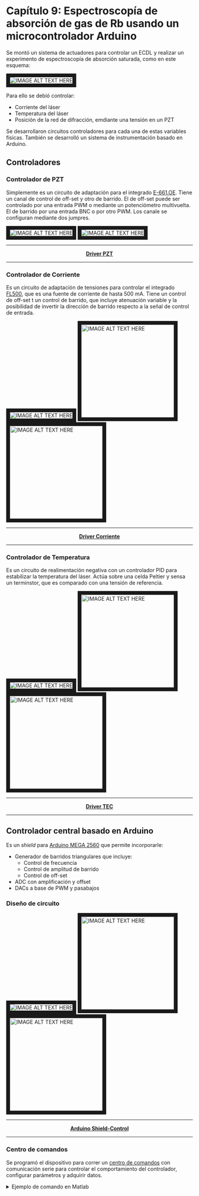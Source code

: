 # Capítulo 9: Espectroscopía de absorción de gas de Rb usando un microcontrolador Arduino

Se montó un sistema de actuadores para controlar un ECDL y realizar un experimento de espectroscopía de absorción saturada, como en este esquema:

<img src="esquema.png" alt="IMAGE ALT TEXT HERE"  border="10" />


Para ello se debió controlar:
  - Corriente del láser
  - Temperatura del láser
  - Posición de la red de difracción, emdiante una tensión en un PZT

Se desarrollaron circuitos controladores para cada una de estas variables físicas. También se desarrolló un sistema de instrumentación basado en Arduino.

## Controladores

### Controlador de PZT

Simplemente es un circuito de adaptación para el integrado [E-661.OE](hojas_de_datos/e-660_userpz45e223.pdf). Tiene un canal de control de off-set y otro de barrido.
El de off-set puede ser controlado por una entrada PWM  o mediante un potenciómetro multivuelta.
El de barrido por una entrada BNC o por otro PWM. Los canale se configuran mediante dos jumpres.

<img src="DriverPZT_brd.png" alt="IMAGE ALT TEXT HERE"  border="10" />
<img src="DriverPZT_sch.png" alt="IMAGE ALT TEXT HERE"  border="10" />


-------

<p align="center">
<strong>
<a href="DriverPZT">Driver PZT</a>
</strong>
</p>

-------


### Controlador de Corriente

Es un circuito de adaptación de tensiones para controlar el integrado [FL500](hojas_de_datos/fl500.pdf), que es una fuente de corriente de hasta 500 mA.
Tiene un control de off-set t un control de barrido, que incluye atenuación variable y la posibilidad de invertir la dirección de barrido respecto a la señal de control de entrada.


<img src="DriverCorriente_sch.png" alt="IMAGE ALT TEXT HERE"  border="10" />
<img src="DriverCorriente_brd1.png" alt="IMAGE ALT TEXT HERE"  border="10" width='250px' /> <img src="DriverCorriente_brd2.png" alt="IMAGE ALT TEXT HERE"  border="10" width='250px'  />

-------

<p align="center">
<strong>
<a href="DriverFL500">Driver Corriente</a>
</strong>
</p>

-------


### Controlador de Temperatura

Es un circuito de realimentación negativa con un controlador PID para estabilizar la temperatura del láser. Actúa sobre una celda Peltier y sensa un terminstor, que es comparado con una tensión de referencia.


<img src="DriverTEC_brd.png" alt="IMAGE ALT TEXT HERE"  border="10" />
<img src="DriverTEC_sch1.png" alt="IMAGE ALT TEXT HERE"  border="10" width='250px' /><img src="DriverTEC_sch2.png" alt="IMAGE ALT TEXT HERE"  border="10" width='250px'  />

-------

<p align="center">
<strong>
<a href="TEC_controller">Driver TEC</a>
</strong>
</p>

-------


## Controlador central basado en Arduino

Es un *shield* para [Arduino MEGA 2560](https://store.arduino.cc/usa/mega-2560-r3) que permite incorporarle:

  * Generador de barridos triangulares que incluye:
    * Control de frecuencia
    * Control de amplitud de barrido
    * Control de off-set
  * ADC con amplificación y offset
  * DACs a base de PWM y pasabajos

### Diseño de circuito

<img src="shield-control_sch.png" alt="IMAGE ALT TEXT HERE"  border="10" />
<img src="shield-control_brd1.png" alt="IMAGE ALT TEXT HERE"  border="10" width='250px' /> <img src="shield-control_brd2.png" alt="IMAGE ALT TEXT HERE"  border="10" width='250px'  />



-------

<p align="center">
<strong>
<a href="shield-control">Arduino Shield-Control</a>
</strong>
</p>

-------

### Centro de comandos

Se programó el dispositivo para correr un [centro de comandos](command_center) con comunicación serie para controlar el comportamiento del controlador, configurar parámetros y adquirir datos.




<details>
<summary>Ejemplo de comando en Matlab</summary>

```MATLAB

%s=serial('/dev/ttyACM1');
s=serial('COM6');
set(s,'BaudRate',57600);
set(s,'InputBufferSize',4096);


% Nota: para que el MATLAB lea correctamente el puerto es necesario
%       crear un archivo en el home folder donde abre el matlab
%       que en mi caso es /home/lolo
%
%       Archivo: java.opts
%       -Dgnu.io.rxtx.SerialPorts=/dev/ttyS0:/dev/ttyS1:/dev/USB0:/dev/ttyACM0:/dev/ttyACM1
%

fopen(s)
pause(2)
leer(s)

cmd(s,'binary 1')
cmd(s,'trig up')
cmd(s,'trig down')
cmd(s,'trig off')


leer(s)

escribir(s,'\n')

for i=1:20
    plot(cmd(s,'curv A0')*5/1024,'.-')
    pause(0.1)
end

escala=1024

cmd(s,'ate 15')
cmd(s,'set P9 115')

[yy,tt]=curvA0(s);
plot(tt,yy,'.-')
plot(tt,smooth(yy),'.-')

cmd(s,'vref 9')
cmd(s,'delay 250 u')

cmd(s,'set P10 150')
cmd(s,'set P10 0')
cmd(s,'set P9 100')

cmd(s,'set D30 0')
cmd(s,'set D32 0')
cmd(s,'set D34 0')
cmd(s,'set D36 1')

cmd(s,'vref 5')
cmd(s,'vref 1')

tic()
cmd(s,'curv2 A0 D26')
toc()

fclose(s)
```

</details>

